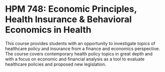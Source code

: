 # HPM 748: Economic Principles, Health Insurance & Behavioral Economics in Health

This course provides students with an opportunity to investigate topics of healthcare policy and insurance from a finance and economics perspective. The course covers contemporary health policy topics in great depth and with a focus on economic and financial analysis as a tool to evaluate healthcare policies and proposed new legislation.